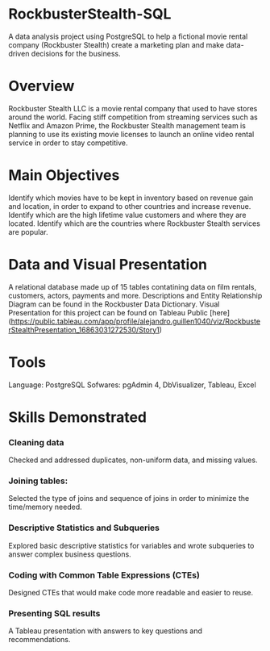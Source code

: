 # RockbusterStealth-SQL
A data analysis project using PostgreSQL to help a fictional movie rental company (Rockbuster Stealth) create a marketing plan and make data-driven decisions for the business.
# Overview
Rockbuster Stealth LLC is a movie rental company that used to have stores around the world. Facing stiff competition from streaming services such as Netflix and Amazon Prime, the Rockbuster Stealth management team is planning to use its existing movie licenses to launch an online video rental service in order to stay competitive.
# Main Objectives
Identify which movies have to be kept in inventory based on revenue gain and location, in order to expand to other countries and increase revenue.
Identify which are the high lifetime value customers and where they are located.
Identify which are the countries where Rockbuster Stealth services are popular.
# Data and Visual Presentation
A relational database made up of 15 tables contatining data on film rentals, customers, actors, payments and more. Descriptions and Entity Relationship Diagram can be found in the Rockbuster Data Dictionary. Visual Presentation for this project can be found on Tableau Public [here] (https://public.tableau.com/app/profile/alejandro.guillen1040/viz/RockbusterStealthPresentation_16863031272530/Story1)
# Tools
Language: PostgreSQL 
Sofwares: pgAdmin 4, DbVisualizer, Tableau, Excel
# Skills Demonstrated
### Cleaning data
Checked and addressed duplicates, non-uniform data, and missing values.
### Joining tables: 
Selected the type of joins and sequence of joins in order to minimize the time/memory needed.
### Descriptive Statistics and Subqueries
Explored basic descriptive statistics for variables and wrote subqueries to answer complex business questions.
### Coding with Common Table Expressions (CTEs)
Designed CTEs that would make code more readable and easier to reuse.
### Presenting SQL results
A Tableau presentation with answers to key questions and recommendations.
